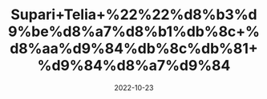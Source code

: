 ---
title: 'Supari+Telia+%22%22%d8%b3%d9%be%d8%a7%d8%b1%db%8c+%d8%aa%d9%84%db%8c%db%81+%d9%84%d8%a7%d9%84'
date: '2022-10-23' 
metatag: '' 
inventory: '0' 
draft: false 
# meta description 
shortDescripton: 'Betel+Nut+Red+Telia+Supari+(Betel+Nut+Red)+100%25+Original+%26+Premium+Quality+Organic+Product.+Effective+for+mouth+Ulcers%2c+leucorrhea%2c+Dental+plaque%2c+Joint+pain'
description: 'Herbs+%d8%ac%da%91%db%8c+%d8%a8%d9%88%d9%b9%db%8c'
longdescription: ''
featured: True
# product Price
price: '40.0'
# Product Short Description
shortDescription: 'Betel+Nut+Red+Telia+Supari+(Betel+Nut+Red)+100%25+Original+%26+Premium+Quality+Organic+Product.+Effective+for+mouth+Ulcers%2c+leucorrhea%2c+Dental+plaque%2c+Joint+pain'
productID: '02026F17-982C-ED11-9968-005056B3A416'
type: 'products'
category: 'Herbs+%d8%ac%da%91%db%8c+%d8%a8%d9%88%d9%b9%db%8c' 
thumnailproduct: 'https://eraconnect.blob.core.windows.net/product-images/aminsaddiquidawakhana/02026F17-982C-ED11-9968-005056B3A416.webp' 
images:
  - image: 'https://eraconnect.blob.core.windows.net/product-images/aminsaddiquidawakhana/02026F17-982C-ED11-9968-005056B3A416.webp'  
Variants:
---